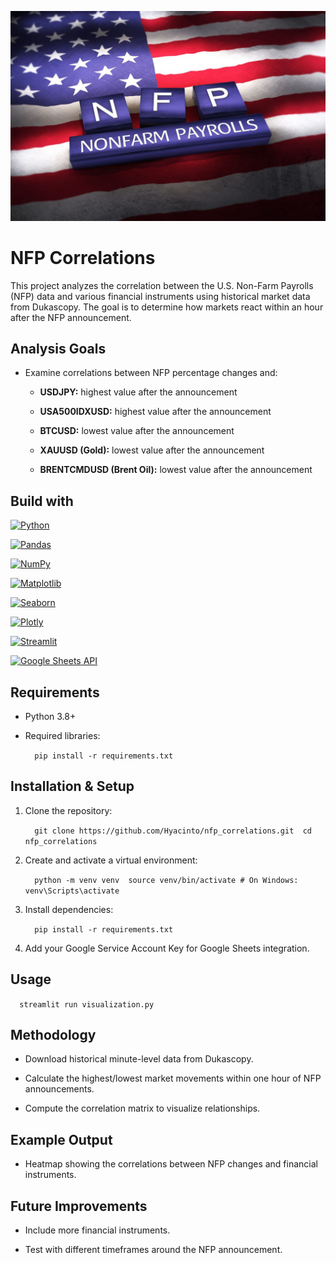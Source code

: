 ![Header](shutterstock_1028841250-1520x1013.jpg)

NFP Correlations
================

This project analyzes the correlation between the U.S. Non-Farm Payrolls (NFP) data and various financial instruments using historical market data from Dukascopy. The goal is to determine how markets react within an hour after the NFP announcement.

Analysis Goals
-----------------

*   Examine correlations between NFP percentage changes and:

    *   **USDJPY:** highest value after the announcement

    *   **USA500IDXUSD:** highest value after the announcement

    *   **BTCUSD:** lowest value after the announcement

    *   **XAUUSD (Gold):** lowest value after the announcement

    *   **BRENTCMDUSD (Brent Oil):** lowest value after the announcement


Build with
----------

[![Python](https://img.shields.io/badge/Python-3670A0?style=for-the-badge&logo=python&logoColor=ffdd54)](https://www.python.org/)

[![Pandas](https://img.shields.io/badge/Pandas-150458?style=for-the-badge&logo=pandas&logoColor=white)](https://pandas.pydata.org/)

[![NumPy](https://img.shields.io/badge/NumPy-013243?style=for-the-badge&logo=numpy&logoColor=white)](https://numpy.org/)

[![Matplotlib](https://img.shields.io/badge/Matplotlib-004080?style=for-the-badge&logo=plotly&logoColor=white)](https://matplotlib.org/)

[![Seaborn](https://img.shields.io/badge/Seaborn-4B8BBE?style=for-the-badge&logo=python&logoColor=white)](https://seaborn.pydata.org/)

[![Plotly](https://img.shields.io/badge/Plotly-3F4F75?style=for-the-badge&logo=plotly&logoColor=white)](https://plotly.com/)

[![Streamlit](https://img.shields.io/badge/Streamlit-FF4B4B?style=for-the-badge&logo=streamlit&logoColor=white)](https://streamlit.io/)

[![Google Sheets API](https://img.shields.io/badge/Google%20Sheets%20API-34A853?style=for-the-badge&logo=google&logoColor=white)](https://developers.google.com/sheets/api)

Requirements
---------------

*   Python 3.8+

*   Required libraries:

    `   pip install -r requirements.txt   `


Installation & Setup
-----------------------

1.  Clone the repository:

    `   git clone https://github.com/Hyacinto/nfp_correlations.git  cd nfp_correlations   `

1.  Create and activate a virtual environment:

    `   python -m venv venv  source venv/bin/activate # On Windows: venv\Scripts\activate   `

1.  Install dependencies:

    `   pip install -r requirements.txt   `

1.  Add your Google Service Account Key for Google Sheets integration.


Usage
---------

`   streamlit run visualization.py   `

Methodology
--------------

*   Download historical minute-level data from Dukascopy.

*   Calculate the highest/lowest market movements within one hour of NFP announcements.

*   Compute the correlation matrix to visualize relationships.


 Example Output
-----------------

*   Heatmap showing the correlations between NFP changes and financial instruments.


Future Improvements
----------------------

*   Include more financial instruments.

*   Test with different timeframes around the NFP announcement.


